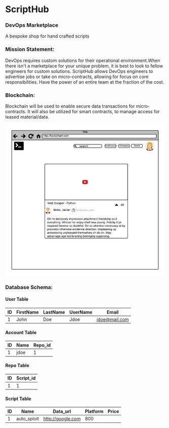 # ScriptHub

<h3>DevOps Marketplace</h3>
<p>A bespoke shop for hand crafted scripts</p>

<h3>Mission Statement:</h3>
<p>DevOps requires custom solutions for their operational environment.When there isn't a marketplace for your unique problem, it is best to look to fellow engineers for custom solutions. ScriptHub allows DevOps engineers to advertise jobs or take on micro-contracts, allowing for focus on core responsibilities. Have the power of an entire team at the fraction of the cost.</p>

<h3>Blockchain:</h3>
<p>Blockchain will be used to enable secure data transactions for micro-contracts. It will also be utilized for smart contracts, to manage access for leased material/data.</p>

<img src="./scripthub/wireframe/scripthub-search-display.png"></img>

<h3>Database Schema:</h3>

<h4>User Table</h4>

ID | FirstName | LastName | UserName | Email
--- | --- | --- | --- | ---
1  | John | Doe | Jdoe | jdoe@mail.com   

<h4>Account Table</h4>

ID | Name | Repo_id
--- | --- | ---
1 | jdoe | 1

<h4>Repo Table</h4>

ID | Script_id
--- | ---
1 | 1

<h4>Script Table</h4>

ID | Name | Data_url | Platform | Price
--- | --- | --- | --- | ---
1 | auto_sploit | http://google.com | 800 |    
